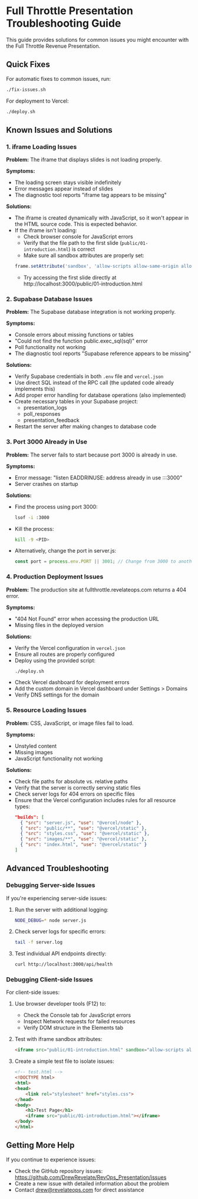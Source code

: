 # Full Throttle Presentation Troubleshooting Guide

This guide provides solutions for common issues you might encounter with the Full Throttle Revenue Presentation.

## Quick Fixes

For automatic fixes to common issues, run:

```bash
./fix-issues.sh
```

For deployment to Vercel:

```bash
./deploy.sh
```

## Known Issues and Solutions

### 1. iframe Loading Issues

**Problem:** The iframe that displays slides is not loading properly.

**Symptoms:**
- The loading screen stays visible indefinitely
- Error messages appear instead of slides
- The diagnostic tool reports "iframe tag appears to be missing"

**Solutions:**
- The iframe is created dynamically with JavaScript, so it won't appear in the HTML source code. This is expected behavior.
- If the iframe isn't loading:
  - Check browser console for JavaScript errors
  - Verify that the file path to the first slide (`public/01-introduction.html`) is correct
  - Make sure all sandbox attributes are properly set:
  ```javascript
  frame.setAttribute('sandbox', 'allow-scripts allow-same-origin allow-popups allow-forms allow-modals allow-top-navigation');
  ```
  - Try accessing the first slide directly at http://localhost:3000/public/01-introduction.html

### 2. Supabase Database Issues

**Problem:** The Supabase database integration is not working properly.

**Symptoms:**
- Console errors about missing functions or tables
- "Could not find the function public.exec_sql(sql)" error
- Poll functionality not working
- The diagnostic tool reports "Supabase reference appears to be missing"

**Solutions:**
- Verify Supabase credentials in both `.env` file and `vercel.json`
- Use direct SQL instead of the RPC call (the updated code already implements this)
- Add proper error handling for database operations (also implemented)
- Create necessary tables in your Supabase project:
  - presentation_logs
  - poll_responses
  - presentation_feedback
- Restart the server after making changes to database code

### 3. Port 3000 Already in Use

**Problem:** The server fails to start because port 3000 is already in use.

**Symptoms:**
- Error message: "listen EADDRINUSE: address already in use :::3000"
- Server crashes on startup

**Solutions:**
- Find the process using port 3000:
  ```bash
  lsof -i :3000
  ```
- Kill the process:
  ```bash
  kill -9 <PID>
  ```
- Alternatively, change the port in server.js:
  ```javascript
  const port = process.env.PORT || 3001; // Change from 3000 to another port
  ```

### 4. Production Deployment Issues

**Problem:** The production site at fullthrottle.revelateops.com returns a 404 error.

**Symptoms:**
- "404 Not Found" error when accessing the production URL
- Missing files in the deployed version

**Solutions:**
- Verify the Vercel configuration in `vercel.json`
- Ensure all routes are properly configured
- Deploy using the provided script:
  ```bash
  ./deploy.sh
  ```
- Check Vercel dashboard for deployment errors
- Add the custom domain in Vercel dashboard under Settings > Domains
- Verify DNS settings for the domain

### 5. Resource Loading Issues

**Problem:** CSS, JavaScript, or image files fail to load.

**Symptoms:**
- Unstyled content
- Missing images
- JavaScript functionality not working

**Solutions:**
- Check file paths for absolute vs. relative paths
- Verify that the server is correctly serving static files
- Check server logs for 404 errors on specific files
- Ensure that the Vercel configuration includes rules for all resource types:
  ```json
  "builds": [
    { "src": "server.js", "use": "@vercel/node" },
    { "src": "public/**", "use": "@vercel/static" },
    { "src": "styles.css", "use": "@vercel/static" },
    { "src": "images/**", "use": "@vercel/static" },
    { "src": "index.html", "use": "@vercel/static" }
  ]
  ```

## Advanced Troubleshooting

### Debugging Server-side Issues

If you're experiencing server-side issues:

1. Run the server with additional logging:
   ```bash
   NODE_DEBUG=* node server.js
   ```

2. Check server logs for specific errors:
   ```bash
   tail -f server.log
   ```

3. Test individual API endpoints directly:
   ```bash
   curl http://localhost:3000/api/health
   ```

### Debugging Client-side Issues

For client-side issues:

1. Use browser developer tools (F12) to:
   - Check the Console tab for JavaScript errors
   - Inspect Network requests for failed resources
   - Verify DOM structure in the Elements tab

2. Test with iframe sandbox attributes:
   ```html
   <iframe src="public/01-introduction.html" sandbox="allow-scripts allow-same-origin"></iframe>
   ```

3. Create a simple test file to isolate issues:
   ```html
   <!-- test.html -->
   <!DOCTYPE html>
   <html>
   <head>
       <link rel="stylesheet" href="styles.css">
   </head>
   <body>
       <h1>Test Page</h1>
       <iframe src="public/01-introduction.html"></iframe>
   </body>
   </html>
   ```

## Getting More Help

If you continue to experience issues:

- Check the GitHub repository issues: https://github.com/DrewRevelate/RevOps_Presentation/issues
- Create a new issue with detailed information about the problem
- Contact drew@revelateops.com for direct assistance
